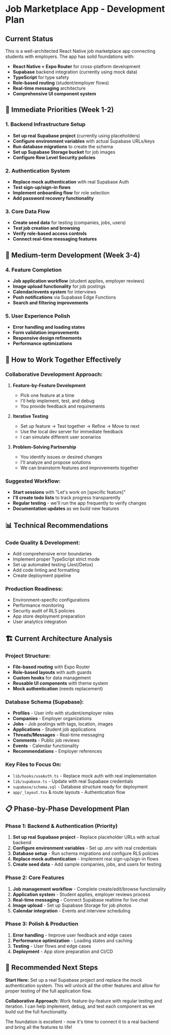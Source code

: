 # Job Marketplace App - Development Plan

## Current Status
This is a well-architected React Native job marketplace app connecting students with employers. The app has solid foundations with:
- **React Native + Expo Router** for cross-platform development
- **Supabase** backend integration (currently using mock data)
- **TypeScript** for type safety
- **Role-based routing** (student/employer flows)
- **Real-time messaging** architecture
- **Comprehensive UI component system**

## 🎯 Immediate Priorities (Week 1-2)

### 1. Backend Infrastructure Setup
- **Set up real Supabase project** (currently using placeholders)
- **Configure environment variables** with actual Supabase URLs/keys
- **Run database migrations** to create the schema
- **Set up Supabase Storage bucket** for job images
- **Configure Row Level Security policies**

### 2. Authentication System
- **Replace mock authentication** with real Supabase Auth
- **Test sign-up/sign-in flows**
- **Implement onboarding flow** for role selection
- **Add password recovery functionality**

### 3. Core Data Flow
- **Create seed data** for testing (companies, jobs, users)
- **Test job creation and browsing**
- **Verify role-based access controls**
- **Connect real-time messaging features**

## 🚀 Medium-term Development (Week 3-4)

### 4. Feature Completion
- **Job application workflow** (student applies, employer reviews)
- **Image upload functionality** for job postings
- **Calendar/events system** for interviews
- **Push notifications** via Supabase Edge Functions
- **Search and filtering improvements**

### 5. User Experience Polish
- **Error handling and loading states**
- **Form validation improvements**
- **Responsive design refinements**
- **Performance optimizations**

## 🔧 How to Work Together Effectively

### Collaborative Development Approach:

1. **Feature-by-Feature Development**
   - Pick one feature at a time
   - I'll help implement, test, and debug
   - You provide feedback and requirements

2. **Iterative Testing**
   - Set up feature → Test together → Refine → Move to next
   - Use the local dev server for immediate feedback
   - I can simulate different user scenarios

3. **Problem-Solving Partnership**
   - You identify issues or desired changes
   - I'll analyze and propose solutions
   - We can brainstorm features and improvements together

### Suggested Workflow:
- **Start sessions** with "Let's work on [specific feature]"
- **I'll create todo lists** to track progress transparently
- **Regular testing** - we'll run the app frequently to verify changes
- **Documentation updates** as we build new features

## 📊 Technical Recommendations

### Code Quality & Development:
- Add comprehensive error boundaries
- Implement proper TypeScript strict mode
- Set up automated testing (Jest/Detox)
- Add code linting and formatting
- Create deployment pipeline

### Production Readiness:
- Environment-specific configurations
- Performance monitoring
- Security audit of RLS policies
- App store deployment preparation
- User analytics integration

## 🏗️ Current Architecture Analysis

### Project Structure:
- **File-based routing** with Expo Router
- **Role-based layouts** with auth guards
- **Custom hooks** for data management
- **Reusable UI components** with theme system
- **Mock authentication** (needs replacement)

### Database Schema (Supabase):
- **Profiles** - User info with student/employer roles
- **Companies** - Employer organizations
- **Jobs** - Job postings with tags, location, images
- **Applications** - Student job applications
- **Threads/Messages** - Real-time messaging
- **Comments** - Public job reviews
- **Events** - Calendar functionality
- **Recommendations** - Employer references

### Key Files to Focus On:
- `lib/hooks/useAuth.ts` - Replace mock auth with real implementation
- `lib/supabase.ts` - Update with real Supabase credentials
- `supabase/schema.sql` - Database structure ready for deployment
- `app/_layout.tsx` & route layouts - Authentication flow

## 📋 Phase-by-Phase Development Plan

### Phase 1: Backend & Authentication (Priority)
1. **Set up real Supabase project** - Replace placeholder URLs with actual backend
2. **Configure environment variables** - Set up .env with real credentials
3. **Database setup** - Run schema migrations and configure RLS policies
4. **Replace mock authentication** - Implement real sign-up/sign-in flows
5. **Create seed data** - Add sample companies, jobs, and users for testing

### Phase 2: Core Features
1. **Job management workflow** - Complete create/edit/browse functionality
2. **Application system** - Student applies, employer reviews process
3. **Real-time messaging** - Connect Supabase realtime for live chat
4. **Image upload** - Set up Supabase Storage for job photos
5. **Calendar integration** - Events and interview scheduling

### Phase 3: Polish & Production
1. **Error handling** - Improve user feedback and edge cases
2. **Performance optimization** - Loading states and caching
3. **Testing** - User flows and edge cases
4. **Deployment** - App store preparation and CI/CD

## 🎯 Recommended Next Steps

**Start Here:** Set up a real Supabase project and replace the mock authentication system. This will unlock all the other features and allow for proper testing of the full application flow.

**Collaborative Approach:** Work feature-by-feature with regular testing and iteration. I can help implement, debug, and test each component as we build out the full functionality.

The foundation is excellent - now it's time to connect it to a real backend and bring all the features to life!